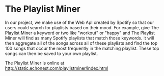 # The Playlist Miner 

In our project, we make use of the Web ApI created by Spotify so that our users could search for playlists
based on their mood. For example, give The Playlist Miner a keyword or two like "workout" or "happy" and The
Playlist Miner will find as many Spotify playlists that match those keywords. It will then aggregate
all of the songs across all of these playlists and find the top 100 songs that occur the
most frequently in the matching playlist. These top songs can then be saved
to your own playlist.

The Playlist Miner is online at http://static.echonest.com/playlistminer/index.html


